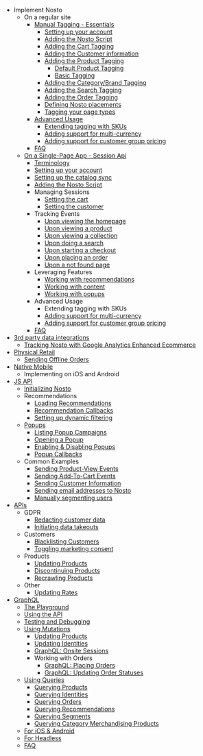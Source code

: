 * Implement Nosto
  * On a regular site
    * [Manual Tagging - Essentials](Manual-implementation.md)
      * [Setting up your account](Setting-up-your-account.md)
      * [Adding the Nosto Script](Add-Nosto-script.md)
      * [Adding the Cart Tagging](Cart-tagging.md)
      * [Adding the Customer information](Adding-the-customer-information.md)
      * [Adding the Product Tagging](Product-Tagging.md)
        * [Default Product Tagging](Basic/Default-Product-Tagging.md)
        * [Basic Tagging](Basic/Minimum-Product-Tagging.md)
      * [Adding the Category/Brand Tagging](Category-&-Brand-tagging.md)
      * [Adding the Search Tagging](Search-Tagging.md)
      * [Adding the Order Tagging](Order-tagging.md)
      * [Defining Nosto placements](Defining-Nosto-placements.md)
      * [Tagging your page types](Tag-your-page-types.md)
    * [Advanced Usage](Advanced-implementation.md)
      * [Extending tagging with SKUs](Extending-tagging-with-SKUs.md)
      * [Adding support for multi-currency](Adding-support-for-multi-currency.md)
      * [Adding support for customer group pricing](Adding-support-for-customer-group-pricing.md)
    * [FAQ](Basic/FAQ.md)
  * [On a Single-Page App - Session Api](Implementation-Guide-Session-API.md)
      * [Terminology](Session-API---Terminology.md)
      * [Setting up your account](SPA/Basics.md#Setting-up-your-account)
      * [Setting up the catalog sync](SPA/Basics.md#setting-up-the-catalog-sync)
      * [Adding the Nosto Script](SPA/Basics.md#Add-Nosto-script)
      * Managing Sessions
        * [Setting the cart](SPA/Basics.md#setting-the-cart)
        * [Setting the customer](SPA/Basics.md#setting-the-customer)
       * Tracking Events
         * [Upon viewing the homepage](SPA/Basics.md#upon-viewing-the-homepage)
         * [Upon viewing a product](SPA/Basics.md#upon-viewing-a-product)
         * [Upon viewing a collection](SPA/Basics.md#upon-viewing-a-collection)
         * [Upon doing a search](SPA/Basics.md#upon-doing-a-search)
         * [Upon starting a checkout](SPA/Basics.md#upon-starting-a-checkout)
         * [Upon placing an order](SPA/Basics.md#upon-placing-an-order)
         * [Upon a not found page](SPA/Basics.md#upon-viewing-a-page-that-was-not-found-404)
    * Leveraging Features
      * [Working with recommendations](SPA/Basics.md#working-with-recommendations)
      * [Working with content](SPA/Basics.md#working-with-content)
      * [Working with popups](SPA/Basics.md#working-with-popups)
    * Advanced Usage
      * Extending tagging with SKUs
      * [Adding support for multi-currency](SPA/Adding-support-for-multi-currency.md)
      * [Adding support for customer group pricing](SPA/Adding-support-for-customer-group-pricing.md)
    * [FAQ](SPA/FAQ.md)
* [3rd party data integrations](3rd-party-data-integrations.md)
  * [Tracking Nosto with Google Analytics Enhanced Ecommerce](Tracking-Nosto-with-Google-Analytics.md)
* [Physical Retail](Physical-Retail.md)
  * [Sending Offline Orders](Sending-Offline-Orders.md)
* [Native Mobile](Native-Mobile.md)
  * Implementing on iOS and Android
* [JS API](JS-APIs.md)
  * [Initializing Nosto](Initializing-Nosto.md)
  * Recommendations
    * [Loading Recommendations](Loading-Recommendations.md)
    * [Recommendation Callbacks](Recommendation-Callbacks.md)
    * [Setting up dynamic filtering](Setting-up-dynamic-filtering.md)
  * [Popups](Popups.md)
    * [Listing Popup Campaigns](Listing-Popup-Campaigns.md)
    * [Opening a Popup](Opening-a-Popup.md)
    * [Enabling & Disabling Popups](Enabling-&-Disabling-Popups.md)
    * [Popup Callbacks](Popup-Callbacks.md)
  * Common Examples
    * [Sending Product-View Events](Sending-Product-View-Events.md)
    * [Sending Add-To-Cart Events](Sending-Add-To-Cart-Events.md)
    * [Sending Customer Information](Sending-customer-information.md)
    * [Sending email addresses to Nosto](Sending-email-addresses-to-Nosto.md)
    * [Manually segmenting users](Manually-Segmenting-Users.md)
* [APIs](APIs.md)
  * GDPR
    * [Redacting customer data](Sanitizing-customer-data-using-the-Redaction-API.md)
    * [Initiating data takeouts](Initiating-data-takeouts-via-the-Takeout-APIs.md)
  * Customers
    * [Blacklisting Customers](Blacklisting-customers-using-the-Blacklist-API.md)
    * [Toggling marketing consent](Toggling-email-opt-in-using-the-Consent-API.md)
  * Products
    * [Updating Products](Updating-products-using-the-Products-API.md)
    * [Discontinuing Products](Discontinuing-Products.md)
    * [Recrawling Products](Recrawling-products-using-the-Recrawl-API.md)
  * Other
    * [Updating Rates](Updating-Rates-using-the-Rates-API.md)
* [GraphQL](GraphQL/An-Introduction.md)
    * [The Playground](GraphQL/The-Playground.md)
    * [Using the API](GraphQL/Using-the-API.md)
    * [Testing and Debugging](GraphQL/Testing-&-Debugging.md)
    * [Using Mutations](GraphQL/Using-Mutations.md)
        * [Updating Products](GraphQL/Updating-Products.md)
        * [Updating Identities](GraphQL/Updating-Identities.md)
        * [GraphQL: Onsite Sessions](GraphQL/Onsite-Sessions.md)
        * Working with Orders
          * [GraphQL: Placing Orders](GraphQL/Placing-Orders.md)
          * [GraphQL: Updating Order Statuses](GraphQL/Updating-Order-Statuses.md)
    * [Using Queries](GraphQL/Using-Queries.md)
        * [Querying Products](GraphQL/Querying-Products.md)
        * [Querying Identities](GraphQL/Querying-Identities.md)
        * [Querying Orders](GraphQL/Querying-Orders.md)
        * [Querying Recommendations](GraphQL/Querying-Recommendations.md)
        * [Querying Segments](GraphQL/Querying-Segments.md)
        * [Querying Category Merchandising Products](GraphQL/Querying-Category-Merchandising-Products.md)
    * [For iOS & Android](GraphQL/For-iOS-&-Android.md)
    * [For Headless](GraphQL/For-Headless.md)
    * [FAQ](GraphQL/FAQ.md)
